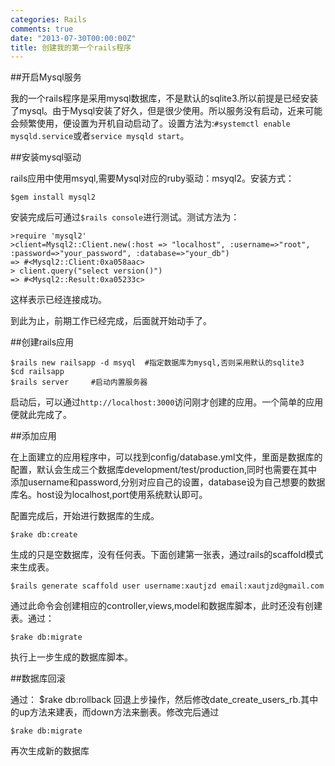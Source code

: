 ```yaml
---
categories: Rails
comments: true
date: "2013-07-30T00:00:00Z"
title: 创建我的第一个rails程序
---
```


##开启Mysql服务

我的一个rails程序是采用mysql数据库，不是默认的sqlite3.所以前提是已经安装了mysql。由于Mysql安装了好久，但是很少使用。所以服务没有启动，近来可能会频繁使用，便设置为开机自动启动了。设置方法为:`#systemctl enable mysqld.service`或者`service mysqld start`。

##安装mysql驱动

rails应用中使用msyql,需要Mysql对应的ruby驱动：msyql2。安装方式：
	
	$gem install mysql2

安装完成后可通过`$rails console`进行测试。测试方法为：

	>require 'mysql2'
	>client=Mysql2::Client.new(:host => "localhost", :username=>"root", :password=>"your_password", :database=>"your_db")
	=> #<Mysql2::Client:0xa058aac>
	> client.query("select version()")
	=> #<Mysql2::Result:0xa05233c>

这样表示已经连接成功。

到此为止，前期工作已经完成，后面就开始动手了。

<!--more-->

##创建rails应用

	$rails new railsapp -d msyql  #指定数据库为mysql,否则采用默认的sqlite3
	$cd railsapp
	$rails server     #启动内置服务器

启动后，可以通过`http://localhost:3000`访问刚才创建的应用。一个简单的应用便就此完成了。

##添加应用

在上面建立的应用程序中，可以找到config/database.yml文件，里面是数据库的配置，默认会生成三个数据库development/test/production,同时也需要在其中添加username和password,分别对应自己的设置，database设为自己想要的数据库名。host设为localhost,port使用系统默认即可。

配置完成后，开始进行数据库的生成。
	
	$rake db:create

生成的只是空数据库，没有任何表。下面创建第一张表，通过rails的scaffold模式来生成表。

	$rails generate scaffold user username:xautjzd email:xautjzd@gmail.com 

通过此命令会创建相应的controller,views,model和数据库脚本，此时还没有创建表。通过：

	$rake db:migrate

执行上一步生成的数据库脚本。

##数据库回滚

通过：
	$rake db:rollback
回退上步操作，然后修改date\_create\_users\_rb.其中的up方法来建表，而down方法来删表。修改完后通过

	$rake db:migrate

再次生成新的数据库
